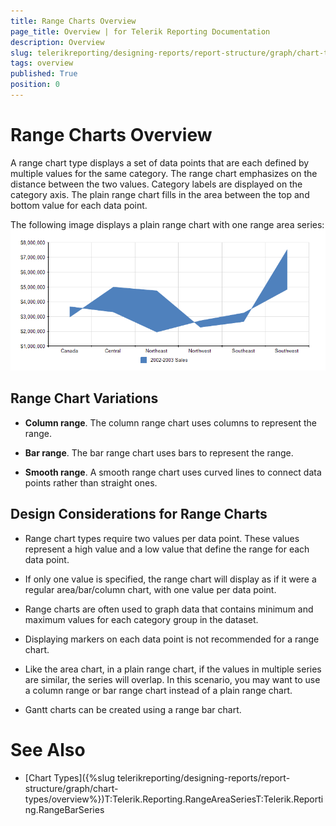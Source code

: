 ```yaml
---
title: Range Charts Overview
page_title: Overview | for Telerik Reporting Documentation
description: Overview
slug: telerikreporting/designing-reports/report-structure/graph/chart-types/range-charts/overview
tags: overview
published: True
position: 0
---
```


# Range Charts Overview



A range chart type displays a set of data points that are each defined by multiple values for the same category. 
      The range chart emphasizes on the distance between the two values. Category labels are displayed on the category axis. 
      The plain range chart fills in the area between the top and bottom value for each data point.

The following image displays a plain range chart with one range area series:  
  ![Range Area Chart](images/Graph/RangeAreaChart.png)

## Range Chart Variations

* __Column range__. The column range chart uses columns to represent the range.

* __Bar range__. The bar range chart uses bars to represent the range. 

* __Smooth range__. A smooth range chart uses curved lines to connect data points rather than straight ones.

## Design Considerations for Range Charts

* Range chart types require two values per data point. These values represent a high value and a low value that define 
  			the range for each data point. 

* If only one value is specified, the range chart will display as if it were a regular area/bar/column chart, with 
  			one value per data point.

* Range charts are often used to graph data that contains minimum and maximum values for each category group in 
  			the dataset.

* Displaying markers on each data point is not recommended for a range chart.

* Like the area chart, in a plain range chart, if the values in multiple series are similar, the series will overlap. 
  			In this scenario, you may want to use a column range or bar range chart instead of a plain range chart.

* Gantt charts can be created using a range bar chart.

# See Also

 * [Chart Types]({%slug telerikreporting/designing-reports/report-structure/graph/chart-types/overview%})T:Telerik.Reporting.RangeAreaSeriesT:Telerik.Reporting.RangeBarSeries
